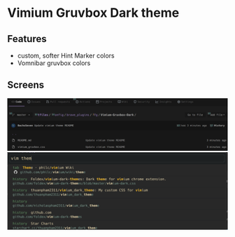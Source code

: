 # Vimium Gruvbox Dark theme


## Features
- custom, softer Hint Marker colors
- Vomnibar gruvbox colors

## Screens

![](screens/hints.png)
![](screens/vomnibar.png)
